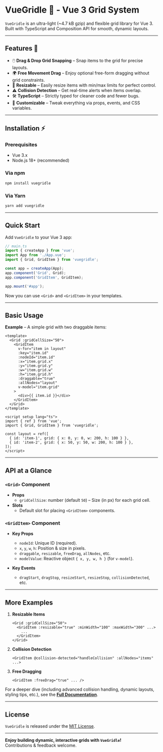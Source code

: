 # VueGridle 🚀 - Vue 3 Grid System

`VueGridle` is an ultra-light (~4.7 kB gzip) and flexible grid library for Vue 3.  
Built with TypeScript and Composition API for smooth, dynamic layouts.

---

## Features 🌟

- 🖱️ **Drag & Drop Grid Snapping** – Snap items to the grid for precise layouts.  
- 🌍 **Free Movement Drag** – Enjoy optional free-form dragging without grid constraints.  
- 📏 **Resizable** – Easily resize items with min/max limits for perfect control.  
- ⚠️ **Collision Detection** – Get real-time alerts when items overlap.  
- 🛠️ **TypeScript** – Strictly typed for cleaner code and fewer bugs.  
- 🎨 **Customizable** – Tweak everything via props, events, and CSS variables.

---

## Installation ⚡

### Prerequisites
- Vue 3.x
- Node.js 18+ (recommended)

### Via npm
```bash
npm install vuegridle
```

### Via Yarn
```bash
yarn add vuegridle
```

---

## Quick Start

Add `VueGridle` to your Vue 3 app:

```ts
// main.ts
import { createApp } from 'vue';
import App from './App.vue';
import { Grid, GridItem } from 'vuegridle';

const app = createApp(App);
app.component('Grid', Grid);
app.component('GridItem', GridItem);

app.mount('#app');
```

Now you can use `<Grid>` and `<GridItem>` in your templates.

---

## Basic Usage

**Example** – A simple grid with two draggable items:

```vue
<template>
  <Grid :gridCellSize="50">
    <GridItem
      v-for="item in layout"
      :key="item.id"
      :nodeId="item.id"
      :x="item.grid.x"
      :y="item.grid.y"
      :w="item.grid.w"
      :h="item.grid.h"
      :draggable="true"
      :allNodes="layout"
      v-model="item.grid"
    >
      <div>{{ item.id }}</div>
    </GridItem>
  </Grid>
</template>

<script setup lang="ts">
import { ref } from 'vue';
import { Grid, GridItem } from 'vuegridle';

const layout = ref([
  { id: 'item-1', grid: { x: 0, y: 0, w: 200, h: 100 } },
  { id: 'item-2', grid: { x: 50, y: 50, w: 200, h: 100 } },
]);
</script>
```

---

## API at a Glance

### `<Grid>` Component
- **Props**  
  - `gridCellSize`: number (default `50`) – Size (in px) for each grid cell.  
- **Slots**  
  - Default slot for placing `<GridItem>` components.

### `<GridItem>` Component
- **Key Props**  
  - `nodeId`: Unique ID (required).  
  - `x`, `y`, `w`, `h`: Position & size in pixels.  
  - `draggable`, `resizable`, `freeDrag`, `allNodes`, etc.  
  - `modelValue`: Reactive object `{ x, y, w, h }` (for `v-model`).

- **Key Events**  
  - `dragStart`, `dragStop`, `resizeStart`, `resizeStop`, `collisionDetected`, etc.

---

## More Examples

1. **Resizable Items**  
   ```vue
   <Grid :gridCellSize="50">
     <GridItem :resizable="true" :minWidth="100" :maxWidth="300" ...>
       ...
     </GridItem>
   </Grid>
   ```

2. **Collision Detection**  
   ```vue
   <GridItem @collision-detected="handleCollision" :allNodes="items" ...>
   ```

3. **Free Dragging**  
   ```vue
   <GridItem :freeDrag="true" ... />
   ```

For a deeper dive (including advanced collision handling, dynamic layouts, styling tips, etc.), see the **[Full Documentation](https://example.com/docs)**.

---

## License

`VueGridle` is released under the [MIT License](./LICENSE).

---

**Enjoy building dynamic, interactive grids with `VueGridle`!**  
Contributions & feedback welcome.
